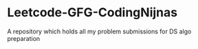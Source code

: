 # Leetcode-GFG-CodingNijnas
A repository which holds all my problem submissions for DS algo preparation
